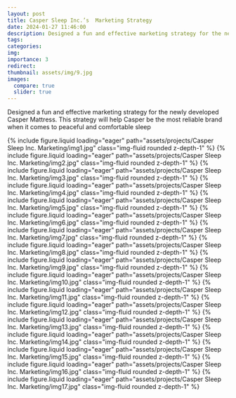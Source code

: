 ```yaml
---
layout: post
title: Casper Sleep Inc.’s  Marketing Strategy
date: 2024-01-27 11:46:00
description: Designed a fun and effective marketing strategy for the newly developed Casper Mattress. This strategy will help Casper be the most reliable brand when it comes to peaceful and comfortable sleep
tags:
categories:
img:
importance: 3
redirect:
thumbnail: assets/img/9.jpg
images:
  compare: true
  slider: true
---
```


Designed a fun and effective marketing strategy for the newly developed Casper Mattress. This strategy will help Casper be the most reliable brand when it comes to peaceful and comfortable sleep

<swiper-container keyboard="true" navigation="true" pagination="true" pagination-clickable="true" pagination-dynamic-bullets="true" rewind="true">
  <swiper-slide>{% include figure.liquid loading="eager" path="assets/projects/Casper Sleep Inc. Marketing/img1.jpg" class="img-fluid rounded z-depth-1" %}</swiper-slide>
  <swiper-slide>{% include figure.liquid loading="eager" path="assets/projects/Casper Sleep Inc. Marketing/img2.jpg" class="img-fluid rounded z-depth-1" %}</swiper-slide>
  <swiper-slide>{% include figure.liquid loading="eager" path="assets/projects/Casper Sleep Inc. Marketing/img3.jpg" class="img-fluid rounded z-depth-1" %}</swiper-slide>
  <swiper-slide>{% include figure.liquid loading="eager" path="assets/projects/Casper Sleep Inc. Marketing/img4.jpg" class="img-fluid rounded z-depth-1" %}</swiper-slide>
  <swiper-slide>{% include figure.liquid loading="eager" path="assets/projects/Casper Sleep Inc. Marketing/img5.jpg" class="img-fluid rounded z-depth-1" %}</swiper-slide>
  <swiper-slide>{% include figure.liquid loading="eager" path="assets/projects/Casper Sleep Inc. Marketing/img6.jpg" class="img-fluid rounded z-depth-1" %}</swiper-slide>
  <swiper-slide>{% include figure.liquid loading="eager" path="assets/projects/Casper Sleep Inc. Marketing/img7.jpg" class="img-fluid rounded z-depth-1" %}</swiper-slide>
  <swiper-slide>{% include figure.liquid loading="eager" path="assets/projects/Casper Sleep Inc. Marketing/img8.jpg" class="img-fluid rounded z-depth-1" %}</swiper-slide>
  <swiper-slide>{% include figure.liquid loading="eager" path="assets/projects/Casper Sleep Inc. Marketing/img9.jpg" class="img-fluid rounded z-depth-1" %}</swiper-slide>
  <swiper-slide>{% include figure.liquid loading="eager" path="assets/projects/Casper Sleep Inc. Marketing/img10.jpg" class="img-fluid rounded z-depth-1" %}</swiper-slide>
  <swiper-slide>{% include figure.liquid loading="eager" path="assets/projects/Casper Sleep Inc. Marketing/img11.jpg" class="img-fluid rounded z-depth-1" %}</swiper-slide>
  <swiper-slide>{% include figure.liquid loading="eager" path="assets/projects/Casper Sleep Inc. Marketing/img12.jpg" class="img-fluid rounded z-depth-1" %}</swiper-slide>
  <swiper-slide>{% include figure.liquid loading="eager" path="assets/projects/Casper Sleep Inc. Marketing/img13.jpg" class="img-fluid rounded z-depth-1" %}</swiper-slide>
  <swiper-slide>{% include figure.liquid loading="eager" path="assets/projects/Casper Sleep Inc. Marketing/img14.jpg" class="img-fluid rounded z-depth-1" %}</swiper-slide>
  <swiper-slide>{% include figure.liquid loading="eager" path="assets/projects/Casper Sleep Inc. Marketing/img15.jpg" class="img-fluid rounded z-depth-1" %}</swiper-slide>
  <swiper-slide>{% include figure.liquid loading="eager" path="assets/projects/Casper Sleep Inc. Marketing/img16.jpg" class="img-fluid rounded z-depth-1" %}</swiper-slide>
  <swiper-slide>{% include figure.liquid loading="eager" path="assets/projects/Casper Sleep Inc. Marketing/img17.jpg" class="img-fluid rounded z-depth-1" %}</swiper-slide>
</swiper-container>
